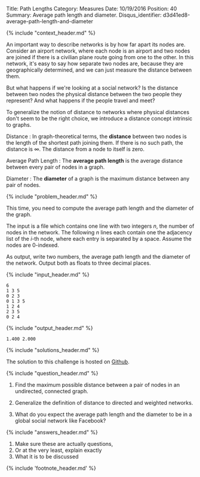 Title: Path Lengths
Category: Measures
Date: 10/19/2016
Position: 40
Summary: Average path length and diameter.
Disqus_identifier: d3d41ed8-average-path-length-and-diameter


{% include "context_header.md" %}


An important way to describe networks is by how far apart its nodes are.
Consider an airport network, where each node is an airport and two nodes
are joined if there is a civilian plane route going from one to the other.
In this network, it's easy to say how separate two nodes are, because they
are geographically determined, and we can just measure the distance between
them.

But what happens if we're looking at a social network?  Is the distance
between two nodes the physical distance between the two people they
represent?  And what happens if the people travel and meet?

To generalize the notion of distance to networks where physical distances
don't seem to be the right choice, we introduce a distance concept
intrinsic to graphs.

Distance
: In graph-theoretical terms, the **distance** between two nodes is the
length of the shortest path joining them.  If there is no such path, the
distance is $\infty$.  The distance from a node to itself is zero.

Average Path Length
: The **average path length** is the average distance between every pair of
nodes in a graph.

Diameter
: The **diameter** of a graph is the maximum distance between any pair of
nodes.


{% include "problem_header.md" %}


This time, you need to compute the average path length and the diameter of
the graph.

The input is a file which contains one line with two integers $n$, the
number of nodes in the network.  The following $n$ lines each contain one
the adjacency list of the $i$-th node, where each entry is separated by a
space.  Assume the nodes are 0-indexed.

As output, write two numbers, the average path length and the diameter of
the network.  Output both as floats to three decimal places.


{% include "input_header.md" %}

```
6
1 3 5
0 2 3
0 1 3 5
1 2 4
2 3 5
0 2 4
```

{% include "output_header.md" %}

```
1.400 2.000
```


{% include "solutions_header.md" %}


The solution to this challenge is hosted on
[Github](https://github.com/leotrs/erdos/blob/master/solutions/measures/path_length.py).


{% include "question_header.md" %}


1. Find the maximum possible distance between a pair of nodes in an
   undirected, connected graph.

2. Generalize the definition of distance to directed and weighted networks.

3. What do you expect the average path length and the diameter to be in a
   global social network like Facebook?


{% include "answers_header.md" %}


1. Make sure these are actually questions,
2. Or at the very least, explain exactly
3. What it is to be discussed


{% include 'footnote_header.md' %}


[^1]: [footnote 1]()
[^2]: [footnote 2]()
[^3]: [footnote 3]()

